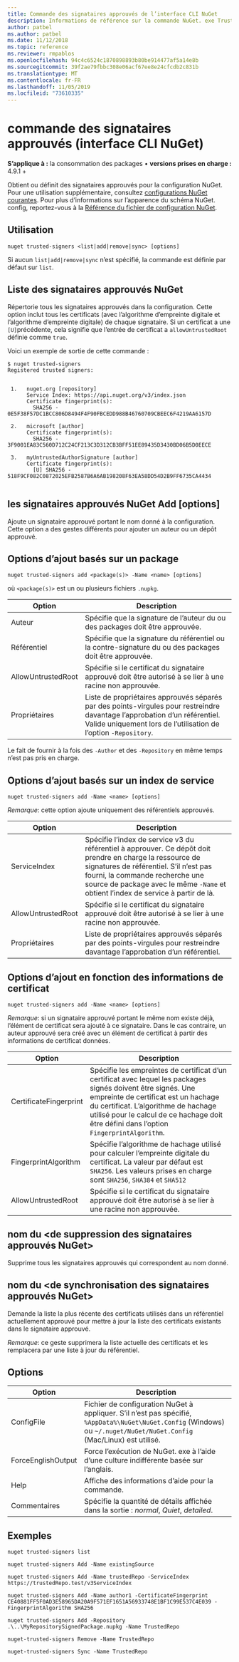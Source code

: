 ```yaml
---
title: Commande des signataires approuvés de l’interface CLI NuGet
description: Informations de référence sur la commande NuGet. exe Trusted-Signers
author: patbel
ms.author: patbel
ms.date: 11/12/2018
ms.topic: reference
ms.reviewer: rmpablos
ms.openlocfilehash: 94c4c6524c1870898893b80be914477af5a14e8b
ms.sourcegitcommit: 39f2ae79fbbc308e06acf67ee8e24cfcdb2c831b
ms.translationtype: MT
ms.contentlocale: fr-FR
ms.lasthandoff: 11/05/2019
ms.locfileid: "73610335"
---
```

# <a name="trusted-signers-command-nuget-cli"></a>commande des signataires approuvés (interface CLI NuGet)

**S’applique à :** la consommation des packages &bullet; **versions prises en charge :** 4.9.1 +

Obtient ou définit des signataires approuvés pour la configuration NuGet. Pour une utilisation supplémentaire, consultez [configurations NuGet courantes](../../consume-packages/configuring-nuget-behavior.md). Pour plus d’informations sur l’apparence du schéma NuGet. config, reportez-vous à la [Référence du fichier de configuration NuGet](../nuget-config-file.md).

## <a name="usage"></a>Utilisation

```cli
nuget trusted-signers <list|add|remove|sync> [options]
```

Si aucun `list|add|remove|sync` n’est spécifié, la commande est définie par défaut sur `list`.

## <a name="nuget-trusted-signers-list"></a>Liste des signataires approuvés NuGet

Répertorie tous les signataires approuvés dans la configuration. Cette option inclut tous les certificats (avec l’algorithme d’empreinte digitale et l’algorithme d’empreinte digitale) de chaque signataire. Si un certificat a une `[U]`précédente, cela signifie que l’entrée de certificat a `allowUntrustedRoot` définie comme `true`.

Voici un exemple de sortie de cette commande :

```cli
$ nuget trusted-signers
Registered trusted signers:


 1.   nuget.org [repository]
      Service Index: https://api.nuget.org/v3/index.json
      Certificate fingerprint(s):
        SHA256 - 0E5F38F57DC1BCC806D8494F4F90FBCEDD988B46760709CBEEC6F4219AA6157D

 2.   microsoft [author]
      Certificate fingerprint(s):
        SHA256 - 3F9001EA83C560D712C24CF213C3D312CB3BFF51EE89435D3430BD06B5D0EECE

 3.   myUntrustedAuthorSignature [author]
      Certificate fingerprint(s):
        [U] SHA256 - 518F9CF082C0872025EFB2587B6A6AB198208F63EA58DD54D2B9FF6735CA4434
        
```

## <a name="nuget-trusted-signers-add-options"></a>les signataires approuvés NuGet Add [options]

Ajoute un signataire approuvé portant le nom donné à la configuration. Cette option a des gestes différents pour ajouter un auteur ou un dépôt approuvé.

## <a name="options-for-add-based-on-a-package"></a>Options d’ajout basés sur un package

```cli
nuget trusted-signers add <package(s)> -Name <name> [options]
```

où `<package(s)>` est un ou plusieurs fichiers `.nupkg`.

| Option | Description |
| --- | --- |
| Auteur | Spécifie que la signature de l’auteur du ou des packages doit être approuvée. |
| Référentiel | Spécifie que la signature du référentiel ou la contre-signature du ou des packages doit être approuvée. |
| AllowUntrustedRoot | Spécifie si le certificat du signataire approuvé doit être autorisé à se lier à une racine non approuvée. |
| Propriétaires | Liste de propriétaires approuvés séparés par des points-virgules pour restreindre davantage l’approbation d’un référentiel. Valide uniquement lors de l’utilisation de l’option `-Repository`. |

Le fait de fournir à la fois des `-Author` et des `-Repository` en même temps n’est pas pris en charge.

## <a name="options-for-add-based-on-a-service-index"></a>Options d’ajout basés sur un index de service

```cli
nuget trusted-signers add -Name <name> [options]
```

_Remarque_: cette option ajoute uniquement des référentiels approuvés. 

| Option | Description |
| --- | --- |
| ServiceIndex | Spécifie l’index de service v3 du référentiel à approuver. Ce dépôt doit prendre en charge la ressource de signatures de référentiel. S’il n’est pas fourni, la commande recherche une source de package avec le même `-Name` et obtient l’index de service à partir de là. |
| AllowUntrustedRoot | Spécifie si le certificat du signataire approuvé doit être autorisé à se lier à une racine non approuvée. |
| Propriétaires | Liste de propriétaires approuvés séparés par des points-virgules pour restreindre davantage l’approbation d’un référentiel. |

## <a name="options-for-add-based-on-the-certificate-information"></a>Options d’ajout en fonction des informations de certificat

```cli
nuget trusted-signers add -Name <name> [options]
```

_Remarque_: si un signataire approuvé portant le même nom existe déjà, l’élément de certificat sera ajouté à ce signataire. Dans le cas contraire, un auteur approuvé sera créé avec un élément de certificat à partir des informations de certificat données.

| Option | Description |
| --- | --- |
| CertificateFingerprint | Spécifie les empreintes de certificat d’un certificat avec lequel les packages signés doivent être signés. Une empreinte de certificat est un hachage du certificat. L’algorithme de hachage utilisé pour le calcul de ce hachage doit être défini dans l’option `FingerprintAlgorithm`. |
| FingerprintAlgorithm | Spécifie l’algorithme de hachage utilisé pour calculer l’empreinte digitale du certificat. La valeur par défaut est `SHA256`. Les valeurs prises en charge sont `SHA256`, `SHA384` et `SHA512` |
| AllowUntrustedRoot | Spécifie si le certificat du signataire approuvé doit être autorisé à se lier à une racine non approuvée. |

## <a name="nuget-trusted-signers-remove--name-name"></a>nom du \<de suppression des signataires approuvés NuGet\>

Supprime tous les signataires approuvés qui correspondent au nom donné.

## <a name="nuget-trusted-signers-sync--name-name"></a>nom du \<de synchronisation des signataires approuvés NuGet\>

Demande la liste la plus récente des certificats utilisés dans un référentiel actuellement approuvé pour mettre à jour la liste des certificats existants dans le signataire approuvé.

_Remarque_: ce geste supprimera la liste actuelle des certificats et les remplacera par une liste à jour du référentiel.

## <a name="options"></a>Options

| Option | Description |
| --- | --- |
| ConfigFile | Fichier de configuration NuGet à appliquer. S’il n’est pas spécifié, `%AppData%\NuGet\NuGet.Config` (Windows) ou `~/.nuget/NuGet/NuGet.Config` (Mac/Linux) est utilisé.|
| ForceEnglishOutput | Force l’exécution de NuGet. exe à l’aide d’une culture indifférente basée sur l’anglais. |
| Help | Affiche des informations d’aide pour la commande. |
| Commentaires | Spécifie la quantité de détails affichée dans la sortie : *normal*, *Quiet*, *detailed*. |

## <a name="examples"></a>Exemples

```cli
nuget trusted-signers list

nuget trusted-signers Add -Name existingSource

nuget trusted-signers Add -Name trustedRepo -ServiceIndex https://trustedRepo.test/v3ServiceIndex

nuget trusted-signers Add -Name author1 -CertificateFingerprint CE40881FF5F0AD3E58965DA20A9F571EF1651A56933748E1BF1C99E537C4E039 -FingerprintAlgorithm SHA256

nuget trusted-signers Add -Repository .\..\MyRepositorySignedPackage.nupkg -Name TrustedRepo

nuget-trusted-signers Remove -Name TrustedRepo

nuget-trusted-signers Sync -Name TrustedRepo
```
